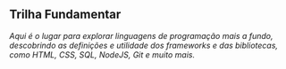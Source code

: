 ## Trilha Fundamentar

_Aqui é o lugar para explorar linguagens de programação mais a fundo, descobrindo as definições e utilidade dos frameworks e das bibliotecas, como HTML, CSS, SQL, NodeJS, Git e muito mais._


